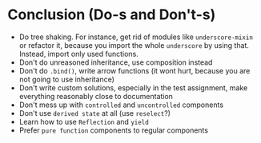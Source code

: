 # Conclusion (Do-s and Don't-s)

* Do tree shaking. For instance, get rid of modules like `underscore-mixin` or refactor it, because you import the whole `underscore` by using that. Instead, import only used functions.
* Don't do unreasoned inheritance, use composition instead
* Don't do `.bind()`, write arrow functions (it wont hurt, because you are not going to use inheritance)
* Don't write custom solutions, especially in the test assignment, make everything reasonably close to documentation
* Don't mess up with `controlled` and `uncontrolled` components
* Don't use `derived state` at all (use `reselect`?)
* Learn how to use `Reflection` and `yield`
* Prefer `pure function` components to regular components

